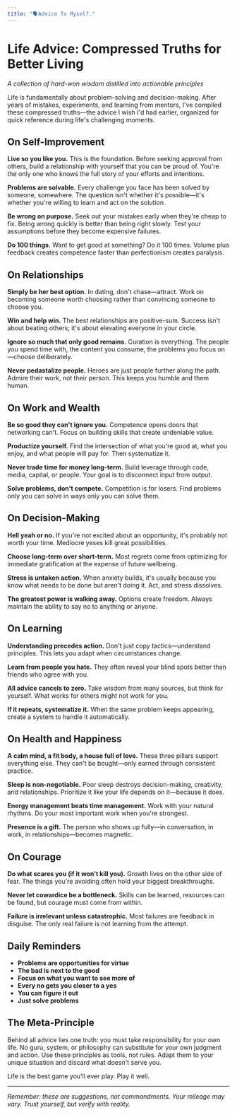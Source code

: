 ```yaml
---
title: "🗣️Advice To Myself."
---
```


# Life Advice: Compressed Truths for Better Living

*A collection of hard-won wisdom distilled into actionable principles*

Life is fundamentally about problem-solving and decision-making. After years of mistakes, experiments, and learning from mentors, I've compiled these compressed truths—the advice I wish I'd had earlier, organized for quick reference during life's challenging moments.

## On Self-Improvement

**Live so you like you.** This is the foundation. Before seeking approval from others, build a relationship with yourself that you can be proud of. You're the only one who knows the full story of your efforts and intentions.

**Problems are solvable.** Every challenge you face has been solved by someone, somewhere. The question isn't whether it's possible—it's whether you're willing to learn and act on the solution.

**Be wrong on purpose.** Seek out your mistakes early when they're cheap to fix. Being wrong quickly is better than being right slowly. Test your assumptions before they become expensive failures.

**Do 100 things.** Want to get good at something? Do it 100 times. Volume plus feedback creates competence faster than perfectionism creates paralysis.

## On Relationships

**Simply be her best option.** In dating, don't chase—attract. Work on becoming someone worth choosing rather than convincing someone to choose you.

**Win and help win.** The best relationships are positive-sum. Success isn't about beating others; it's about elevating everyone in your circle.

**Ignore so much that only good remains.** Curation is everything. The people you spend time with, the content you consume, the problems you focus on—choose deliberately.

**Never pedastalize people.** Heroes are just people further along the path. Admire their work, not their person. This keeps you humble and them human.

## On Work and Wealth

**Be so good they can't ignore you.** Competence opens doors that networking can't. Focus on building skills that create undeniable value.

**Productize yourself.** Find the intersection of what you're good at, what you enjoy, and what people will pay for. Then systematize it.

**Never trade time for money long-term.** Build leverage through code, media, capital, or people. Your goal is to disconnect input from output.

**Solve problems, don't compete.** Competition is for losers. Find problems only you can solve in ways only you can solve them.

## On Decision-Making

**Hell yeah or no.** If you're not excited about an opportunity, it's probably not worth your time. Mediocre yeses kill great possibilities.

**Choose long-term over short-term.** Most regrets come from optimizing for immediate gratification at the expense of future wellbeing.

**Stress is untaken action.** When anxiety builds, it's usually because you know what needs to be done but aren't doing it. Act, and stress dissolves.

**The greatest power is walking away.** Options create freedom. Always maintain the ability to say no to anything or anyone.

## On Learning

**Understanding precedes action.** Don't just copy tactics—understand principles. This lets you adapt when circumstances change.

**Learn from people you hate.** They often reveal your blind spots better than friends who agree with you.

**All advice cancels to zero.** Take wisdom from many sources, but think for yourself. What works for others might not work for you.

**If it repeats, systematize it.** When the same problem keeps appearing, create a system to handle it automatically.

## On Health and Happiness

**A calm mind, a fit body, a house full of love.** These three pillars support everything else. They can't be bought—only earned through consistent practice.

**Sleep is non-negotiable.** Poor sleep destroys decision-making, creativity, and relationships. Prioritize it like your life depends on it—because it does.

**Energy management beats time management.** Work with your natural rhythms. Do your most important work when you're strongest.

**Presence is a gift.** The person who shows up fully—in conversation, in work, in relationships—becomes magnetic.

## On Courage

**Do what scares you (if it won't kill you).** Growth lives on the other side of fear. The things you're avoiding often hold your biggest breakthroughs.

**Never let cowardice be a bottleneck.** Skills can be learned, resources can be found, but courage must come from within.

**Failure is irrelevant unless catastrophic.** Most failures are feedback in disguise. The only real failure is not learning from the attempt.

## Daily Reminders

- **Problems are opportunities for virtue**
- **The bad is next to the good**
- **Focus on what you want to see more of**
- **Every no gets you closer to a yes**
- **You can figure it out**
- **Just solve problems**

## The Meta-Principle

Behind all advice lies one truth: you must take responsibility for your own life. No guru, system, or philosophy can substitute for your own judgment and action. Use these principles as tools, not rules. Adapt them to your unique situation and discard what doesn't serve you.

Life is the best game you'll ever play. Play it well.

---

*Remember: these are suggestions, not commandments. Your mileage may vary. Trust yourself, but verify with reality.*